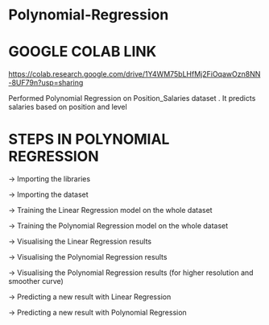 # Polynomial-Regression

# GOOGLE COLAB LINK 

https://colab.research.google.com/drive/1Y4WM75bLHfMj2FiOqawOzn8NN-8UF79n?usp=sharing

Performed Polynomial Regression on Position_Salaries dataset . It predicts salaries based on position and level

# STEPS IN POLYNOMIAL REGRESSION 

-> Importing the libraries

-> Importing the dataset

-> Training the Linear Regression model on the whole dataset

-> Training the Polynomial Regression model on the whole dataset

-> Visualising the Linear Regression results

-> Visualising the Polynomial Regression results

-> Visualising the Polynomial Regression results (for higher resolution and smoother curve)

-> Predicting a new result with Linear Regression

-> Predicting a new result with Polynomial Regression
